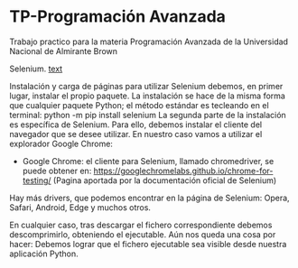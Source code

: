# TP-Programación Avanzada

Trabajo practico para la materia Programación Avanzada de la Universidad Nacional de Almirante Brown

Selenium.
[text](https://selenium-python.readthedocs.io/)

Instalación y carga de páginas
para utilizar Selenium debemos, en primer lugar, instalar el propio paquete. La
instalación se hace de la misma forma que cualquier paquete Python; el método
estándar es tecleando en el terminal:
python -m pip install selenium
La segunda parte de la instalación es específica de Selenium. Para ello, debemos
instalar el cliente del navegador que se desee utilizar.
En nuestro caso vamos a utilizar el explorador Google Chrome:

- Google Chrome: el cliente para Selenium, llamado chromedriver, se puede
  obtener en:
  https://googlechromelabs.github.io/chrome-for-testing/
  (Pagina aportada por la documentación oficial de Selenium)

Hay más drivers, que podemos encontrar en la página de Selenium: Opera, Safari, Android, Edge y muchos otros.

En cualquier caso, tras descargar el fichero correspondiente debemos
descomprimirlo, obteniendo el ejecutable. Aún nos queda una cosa por hacer:
Debemos lograr que el fichero ejecutable sea visible desde nuestra aplicación Python.

